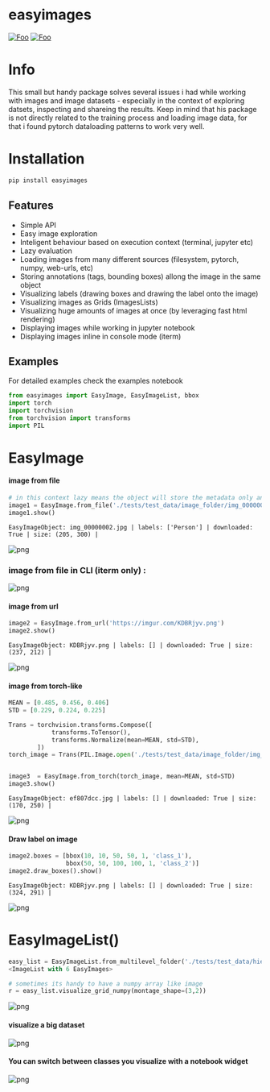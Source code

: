 
# easyimages

[![Foo](https://img.shields.io/pypi/v/easyimages.svg)](https://pypi.python.org/pypi/easyimages)
[![Foo](https://img.shields.io/travis/i008/easyimages.svg)](https://travis-ci.org/i008/easyimages)


# Info

This small but handy package solves several issues i had while working with images and image datasets - especially in the context
of exploring datsets, inspecting and shareing the results.
Keep in mind that his package is not directly related to the training process and loading
image data, for that i found pytorch dataloading patterns to work very well.

# Installation
```bash
pip install easyimages
```


Features
--------
- Simple API
- Easy image exploration
- Inteligent behaviour based on execution context (terminal, jupyter etc)
- Lazy evaluation
- Loading images from many different sources (filesystem, pytorch, numpy, web-urls, etc)
- Storing annotations (tags, bounding boxes) allong the image in the same object
- Visualizing labels (drawing boxes and drawing the label onto the image)
- Visualizing images as Grids (ImagesLists)
- Visualizing huge amounts of images at once (by leveraging fast html rendering)
- Displaying images while working in jupyter notebook
- Displaying images inline in console mode (iterm)



Examples
--------

For detailed examples check the examples notebook





```python
from easyimages import EasyImage, EasyImageList, bbox
import torch
import torchvision
from torchvision import transforms
import PIL
```

# EasyImage


####  image from file


```python
# in this context lazy means the object will store the metadata only and will not open the file just yet
image1 = EasyImage.from_file('./tests/test_data/image_folder/img_00000002.jpg',label=['Person'], lazy=True)
image1.show()
```

    EasyImageObject: img_00000002.jpg | labels: ['Person'] | downloaded: True | size: (205, 300) |





![png](example/output_2_1.png)



### image from file in CLI (iterm only) :

![png](example/easy_cli.png)

####  image from url



```python
image2 = EasyImage.from_url('https://imgur.com/KDBRjyv.png')
image2.show()
```

    EasyImageObject: KDBRjyv.png | labels: [] | downloaded: True | size: (237, 212) |





![png](example/output_4_1.png)



####  image from torch-like


```python
MEAN = [0.485, 0.456, 0.406]
STD = [0.229, 0.224, 0.225]

Trans = torchvision.transforms.Compose([
            transforms.ToTensor(),
            transforms.Normalize(mean=MEAN, std=STD),
        ])
torch_image = Trans(PIL.Image.open('./tests/test_data/image_folder/img_00000003.jpg'))


image3  = EasyImage.from_torch(torch_image, mean=MEAN, std=STD)
image3.show()
```

    EasyImageObject: ef807dcc.jpg | labels: [] | downloaded: True | size: (170, 250) |


![png](example/output_6_1.png)



#### Draw label on image


```python
image2.boxes = [bbox(10, 10, 50, 50, 1, 'class_1'),
                bbox(50, 50, 100, 100, 1, 'class_2')]
image2.draw_boxes().show()
```

    EasyImageObject: KDBRjyv.png | labels: [] | downloaded: True | size: (324, 291) |



![png](example/output_8_1.png)


# EasyImageList()


```python
easy_list = EasyImageList.from_multilevel_folder('./tests/test_data/hierarchy_images/')
<ImageList with 6 EasyImages>

```


```python
# sometimes its handy to have a numpy array like image
r = easy_list.visualize_grid_numpy(montage_shape=(3,2))
```

![png](example/output_12_0.png)


#### visualize a big dataset

![png](example/vis.png)


#### You can switch between classes you visualize with a notebook widget

![png](example/widget.png)
